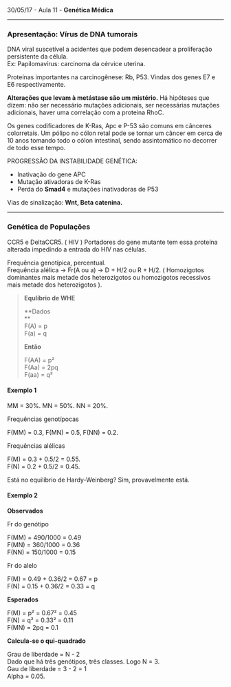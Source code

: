 30/05/17 - Aula 11 - **Genética Médica**

---

### Apresentação: Vírus de DNA tumorais

DNA viral suscetível a acidentes que podem desencadear a proliferação persistente da célula.  
Ex: Papilomavírus: carcinoma da cérvice uterina.

Proteínas importantes na carcinogênese: Rb, P53. Vindas dos genes E7 e E6 respectivamente.

**Alterações que levam à metástase são um mistério.** Há hipóteses que dizem: não ser necessário mutações adicionais, ser necessárias mutações adicionais, haver uma correlação com a proteína RhoC.

Os genes codificadores de K-Ras, Apc e P-53 são comuns em cânceres colorretais. Um pólipo no cólon retal pode se tornar um câncer em cerca de 10 anos tomando todo o cólon intestinal, sendo assintomático no decorrer de todo esse tempo.

PROGRESSÃO DA INSTABILIDADE GENÉTICA:

* Inativação do gene APC
* Mutação ativadoras de K-Ras
* Perda do **Smad4** e mutações inativadoras de P53

Vias de sinalização: **Wnt, Beta catenina.**

---

### Genética de Populações

CCR5 e DeltaCCR5. \( HIV \)  Portadores do gene mutante tem essa proteína alterada impedindo a entrada do HIV nas células.

Frequência genotípica, percentual.  
Frequência alélica -&gt;  Fr\(A ou a\) -&gt; D + H/2  ou R + H/2.  \( Homozigotos dominantes mais metade dos heterozigotos ou homozigotos recessivos mais metade dos heterozigotos \).

> **Equlíbrio de WHE**
>
> **Dados  
> **  
> F\(A\) = p  
> F\(a\) = q
>
> **Então**
>
> F\(AA\) = p²  
> F\(Aa\) = 2pq  
> F\(aa\) = q²

#### Exemplo 1

MM = 30%. MN = 50%. NN = 20%.

Frequências genotípocas

F\(MM\) = 0.3,  F\(MN\) = 0.5,  F\(NN\) = 0.2.

Frequências alélicas

F\(M\) = 0.3 + 0.5/2 = 0.55.  
F\(N\) = 0.2 + 0.5/2 = 0.45.

Está no equilíbrio de Hardy-Weinberg? Sim, provavelmente está. 

#### Exemplo 2

**Observados**

Fr do genótipo

F\(MM\) = 490/1000 = 0.49  
F\(MN\) = 360/1000 = 0.36  
F\(NN\) = 150/1000 = 0.15

Fr do alelo

F\(M\) = 0.49 + 0.36/2 = 0.67 = p  
F\(N\) = 0.15 + 0.36/2 =  0.33  = q

**Esperados**

F\(M\) = p² = 0.67² = 0.45  
F\(N\) = q² = 0.33² = 0.11  
F\(MN\) = 2pq = 0.1

**Calcula-se o qui-quadrado**

Grau de liberdade = N - 2  
Dado que há três genótipos, três classes. Logo N = 3.  
Gau de liberdade = 3 - 2 = 1  
Alpha = 0.05.







